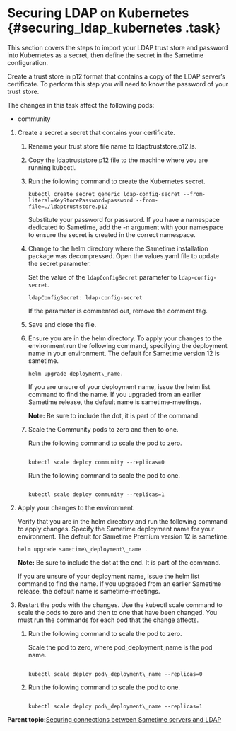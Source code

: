 # Securing LDAP on Kubernetes {#securing_ldap_kubernetes .task}

This section covers the steps to import your LDAP trust store and password into Kubernetes as a secret, then define the secret in the Sametime configuration.

Create a trust store in p12 format that contains a copy of the LDAP server’s certificate. To perform this step you will need to know the password of your trust store.

The changes in this task affect the following pods:

-   community

1.  Create a secret a secret that contains your certificate.

    1.  Rename your trust store file name to ldaptruststore.p12.ls.

    2.  Copy the ldaptruststore.p12 file to the machine where you are running kubectl.

    3.  Run the following command to create the Kubernetes secret.

        ``` {#codeblock_e2b_5d2_xtb}
        kubectl create secret generic ldap-config-secret --from-literal=KeyStorePassword=password --from-file=./ldaptruststore.p12
        ```

        Substitute your password for password. If you have a namespace dedicated to Sametime, add the -n argument with your namespace to ensure the secret is created in the correct namespace.

    4.  Change to the helm directory where the Sametime installation package was decompressed. Open the values.yaml file to update the secret parameter.

        Set the value of the `ldapConfigSecret` parameter to `ldap-config-secret`.

        ``` {#codeblock_dly_l22_xtb}
        ldapConfigSecret: ldap-config-secret 
        ```

        If the parameter is commented out, remove the comment tag.

    5.  Save and close the file.

    6.  Ensure you are in the helm directory. To apply your changes to the environment run the following command, specifying the deployment name in your environment. The default for Sametime version 12 is sametime.

        ``` {#codeblock_bvg_pk2_xtb}
        helm upgrade deployment\_name.
        ```

        If you are unsure of your deployment name, issue the helm list command to find the name. If you upgraded from an earlier Sametime release, the default name is sametime-meetings.

        **Note:** Be sure to include the dot, it is part of the command.

    7.  Scale the Community pods to zero and then to one.

        Run the following command to scale the pod to zero.

        ``` {#codeblock_jg4_lzy_xtb}
        
        kubectl scale deploy community --replicas=0
        ```

        Run the following command to scale the pod to one.

        ``` {#codeblock_tny_zzy_xtb}
        
        kubectl scale deploy community --replicas=1
        ```

2.  Apply your changes to the environment.

    Verify that you are in the helm directory and run the following command to apply changes. Specify the Sametime deployment name for your environment. The default for Sametime Premium version 12 is sametime.

    ``` {#codeblock_iyn_51d_d5b}
    helm upgrade sametime\_deployment\_name .
    ```

    **Note:** Be sure to include the dot at the end. It is part of the command.

    If you are unsure of your deployment name, issue the helm list command to find the name. If you upgraded from an earlier Sametime release, the default name is sametime-meetings.

3.  Restart the pods with the changes. Use the kubectl scale command to scale the pods to zero and then to one that have been changed. You must run the commands for each pod that the change affects.

    1.  Run the following command to scale the pod to zero.

        Scale the pod to zero, where pod\_deployment\_name is the pod name.

        ``` {#codeblock_cwz_mwc_d5b}
        
        kubectl scale deploy pod\_deployment\_name --replicas=0
        
        ```

    2.  Run the following command to scale the pod to one.

        ``` {#codeblock_i2c_4wc_d5b}
        
        kubectl scale deploy pod\_deployment\_name --replicas=1
        ```


**Parent topic:**[Securing connections between Sametime servers and LDAP](securing_connections_sametime_community_and_ldap.md)

